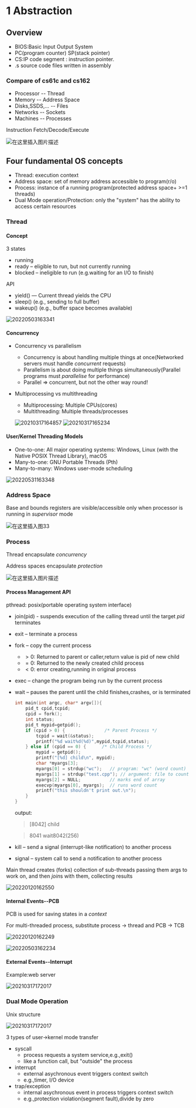# 1 Abstraction
## Overview

- BIOS:Basic Input Output System
- PC(program counter) SP(stack pointer)
- CS:IP code segment : instruction pointer.
- .s source code files written in assembly

### Compare of cs61c and cs162

- Processor -- Thread
-  Memory -- Address Space
- Disks,SSDS,... -- Files
- Networks -- Sockets
- Machines -- Processes

Instruction Fetch/Decode/Execute

![在这里插入图片描述](https://raw.githubusercontent.com/zxc2012/image/main/202300001.png)

## Four fundamental OS concepts

- Thread: execution context
- Address space: set of memory address accessible to program(r/o)
- Process: instance of a running program(protected address space+ >=1 threads)
- Dual Mode operation/Protection: only the "system" has the ability to access certain resources

### Thread 

#### Concept

3 states
- running
- ready – eligible to run, but not currently running
- blocked – ineligible to run (e.g.waiting for an I/O to finish)

API

- yield() — Current thread yields the CPU
- sleep() (e.g., sending to full buffer)
- wakeup() (e.g., buffer space becomes available)

![20220503163341](https://raw.githubusercontent.com/zxc2012/image/main/20220503163341.png)

#### Concurrency

- Concurrency vs parallelism
	- Concurrency is about handling multiple things at once(Networked servers must handle *concurrent* requests)
	- Parallelism is about doing multiple things simultaneously(Parallel programs must *parallelise* for performance)
	- Parallel => concurrent, but not the other way round!

- Multiprocessing vs multithreading

	- Multiprocessing: Multiple CPUs(cores)
	- Multithreading: Multiple threads/processes

	![20210317164857](https://raw.githubusercontent.com/zxc2012/image/main/20210317164857.png)
	![20210317165234](https://raw.githubusercontent.com/zxc2012/image/main/20210317165234.png)

#### User/Kernel Threading Models

- One-to-one: All major operating systems: Windows, Linux (with the Native POSIX Thread Library), macOS
- Many-to-one: GNU Portable Threads (Pth)
- Many-to-many: Windows user-mode scheduling

![20220531163348](https://raw.githubusercontent.com/zxc2012/image/main/20220531163348.png)

### Address Space

Base and bounds registers are visible/accessible only
when processor is running in *supervisor* mode

![在这里插入图33](https://raw.githubusercontent.com/zxc2012/image/main/202300002.png)

### Process

Thread encapsulate *concurrency*

Address spaces encapsulate *protection*

![在这里插入图片描述](https://raw.githubusercontent.com/zxc2012/image/main/20210310171008806.png)

#### Process Management API

pthread: posix(portable operating system interface)
- join(pid) - suspends execution of the calling thread until the target *pid* terminates 
- exit – terminate a process
- fork – copy the current process
    - $>0$: Returned to parent or caller,return value is pid of new child
    - $=0$: Returned to the newly created child process
    - $<0$: error creating,running in original process
- exec – change the program being run by the current process
- wait –  pauses the parent until the child finishes,crashes, or is terminated
    ```c
    int main(int argc, char* argv[]){
        pid_t cpid,tcpid;
        cpid = fork();
        int status;
        pid_t mypid=getpid();
        if (cpid > 0) {               /* Parent Process */
            tcpid = wait(&status);
            printf("%d wait%d(%d)",mypid,tcpid,status);
        } else if (cpid == 0) {      /* Child Process */
            mypid = getpid();
            printf("[%d] child\n", mypid);
            char *myargs[3];
            myargs[0] = strdup("wc");   // program: "wc" (word count)
            myargs[1] = strdup("test.cpp"); // argument: file to count
            myargs[2] = NULL;           // marks end of array
            execvp(myargs[0], myargs);  // runs word count
            printf("this shouldn't print out.\n");
        }
    }
    ```
    output:

    > [8042] child

    > 8041 wait8042(256)
- kill – send a signal (interrupt-like notification) to another process
- signal – system call to send a notification to another process


Main thread creates (forks) collection of sub-threads passing them args to work on, and then *join*s with them, collecting results

![20220120162550](https://raw.githubusercontent.com/zxc2012/image/main/20220120162550.png)

#### Internal Events--PCB

PCB is used for saving states in a *context*

For multi-threaded process, substitute process → thread and
PCB → TCB

![20220120162249](https://raw.githubusercontent.com/zxc2012/image/main/20220120162249.png)

![20220503162234](https://raw.githubusercontent.com/zxc2012/image/main/20220503162234.png)

#### External Events--Interrupt

Example:web server

![20210317172017](https://raw.githubusercontent.com/zxc2012/image/main/20210317172017.png)

### Dual Mode Operation

Unix structure

![20210317172017](https://raw.githubusercontent.com/zxc2012/image/main/Kernel.png)

3 types of user$\rightarrow$kernel mode transfer

- syscall
	- process requests a system service,e.g.,exit()
	- like a function call, but "outside" the process
- interrupt
	- external asychronous event triggers context switch 
	- e.g.,timer, I/O device
- trap/exception
	- internal asychronous event in process triggers context switch
	- e.g.,protection violation(segment fault),divide by zero
